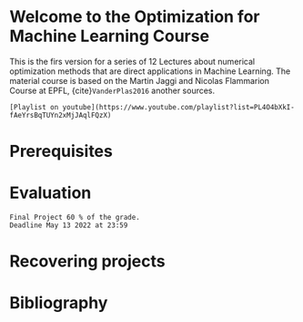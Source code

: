 # Welcome to the Optimization for Machine Learning Course

This is the firs version for a series of 12 Lectures about 
numerical optimization methods that are direct applications in
Machine Learning. The material course is based on the
Martin Jaggi and Nicolas Flammarion Course at EPFL,
{cite}`VanderPlas2016` another sources.
```{admonition} Optimization for Machine Learning CS-439
[Playlist on youtube](https://www.youtube.com/playlist?list=PL4O4bXkI-fAeYrsBqTUYn2xMjJAqlFQzX)
```

# Prerequisites
# Evaluation
    Final Project 60 % of the grade.
    Deadline May 13 2022 at 23:59
# Recovering projects
# Bibliography
 
```{bibliography}
```
